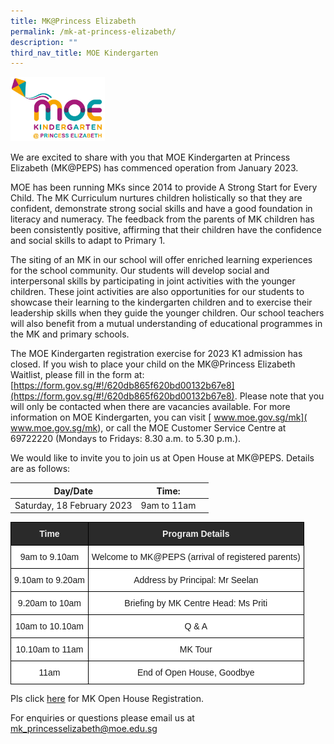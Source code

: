 ```yaml
---
title: MK@Princess Elizabeth
permalink: /mk-at-princess-elizabeth/
description: ""
third_nav_title: MOE Kindergarten
---
```



<img src="/images/mkpeps.jpg" 
     style="width:30%">

We are excited to share with you that MOE Kindergarten at Princess Elizabeth (MK@PEPS) has commenced operation from January 2023. 

MOE has been running MKs since 2014 to provide A Strong Start for Every Child. The MK Curriculum nurtures children holistically so that they are confident, demonstrate strong social skills and have a good foundation in literacy and numeracy. The feedback from the parents of MK children has been consistently positive, affirming that their children have the confidence and social skills to adapt to Primary 1.

The siting of an MK in our school will offer enriched learning experiences for the school community. Our students will develop social and interpersonal skills by participating in joint activities with the younger children. These joint activities are also opportunities for our students to showcase their learning to the kindergarten children and to exercise their leadership skills when they guide the younger children. Our school teachers will also benefit from a mutual understanding of educational programmes in the MK and primary schools. 

The MOE Kindergarten registration exercise for 2023 K1 admission has closed.  If you wish to place your child on the MK@Princess Elizabeth Waitlist, please fill in the form at: [https://form.gov.sg/#!/620db865f620bd00132b67e8](https://form.gov.sg/#!/620db865f620bd00132b67e8). Please note that you will only be contacted when there are vacancies available. For more information on MOE Kindergarten, you can visit [ www.moe.gov.sg/mk]( www.moe.gov.sg/mk), or call the MOE Customer Service Centre at 69722220 (Mondays to Fridays: 8.30 a.m. to 5.30 p.m.). <br>

We would like to invite you to join us at Open House at MK@PEPS. Details are as follows:


| Day/Date |Time: | |
| -------- | -------- | -------- |
| Saturday, 18 February 2023     | 9am to 11am     |

<style type="text/css">
.tg  {border-collapse:collapse;border-spacing:0;}
.tg td{border-color:black;border-style:solid;border-width:1px;font-family:Arial, sans-serif;font-size:14px;
  overflow:hidden;padding:10px 5px;word-break:normal;}
.tg th{border-color:black;border-style:solid;border-width:1px;font-family:Arial, sans-serif;font-size:14px;
  font-weight:normal;overflow:hidden;padding:10px 5px;word-break:normal;}
.tg .tg-2705{background-color:#2A2A2A;color:#EEE;font-weight:bold;text-align:center;vertical-align:middle}
.tg .tg-f4yw{background-color:#FFF;text-align:center;vertical-align:middle}
</style>
<table class="tg">
<thead>
  <tr>
    <th class="tg-2705"><span style="color:#EEE;background-color:#2A2A2A">Time</span></th>
    <th class="tg-2705"><span style="color:#EEE;background-color:#2A2A2A"> Program Details</span></th>
  </tr>
</thead>
<tbody>
  <tr>
    <td class="tg-f4yw">9am to 9.10am</td>
    <td class="tg-f4yw">Welcome to MK@PEPS (arrival of registered parents)</td>
  </tr>
  <tr>
    <td class="tg-f4yw">9.10am to 9.20am</td>
    <td class="tg-f4yw">Address by Principal: Mr Seelan<br></td>
  </tr>
  <tr>
    <td class="tg-f4yw">9.20am to 10am</td>
    <td class="tg-f4yw">Briefing by MK Centre Head: Ms Priti</td>
  </tr>
  <tr>
    <td class="tg-f4yw">10am to 10.10am</td>
    <td class="tg-f4yw">Q & A </td>
  </tr>
  <tr>
    <td class="tg-f4yw">10.10am to 11am</td>
    <td class="tg-f4yw">MK Tour </td>
  </tr>
  <tr>
    <td class="tg-f4yw">11am</td>
    <td class="tg-f4yw">End of Open House, Goodbye </td>
  </tr>
</tbody>
</table>
     
Pls click [here](https://go.gov.sg/mkopenhouse2023pmk) for MK Open House Registration. <br>
 
For enquiries or questions please email us at [mk\_princesselizabeth@moe.edu.sg](mailto:mk_princesselizabeth@moe.edu.sg)